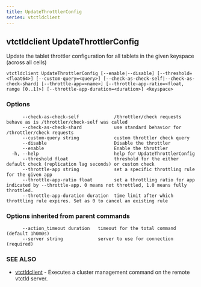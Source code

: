 ```yaml
---
title: UpdateThrottlerConfig
series: vtctldclient
---
```

## vtctldclient UpdateThrottlerConfig

Update the tablet throttler configuration for all tablets in the given keyspace (across all cells)

```
vtctldclient UpdateThrottlerConfig [--enable|--disable] [--threshold=<float64>] [--custom-query=<query>] [--check-as-check-self|--check-as-check-shard] [--throttle-app=<name>] [--throttle-app-ratio=<float, range [0..1]>] [--throttle-app-duration=<duration>] <keyspace>
```

### Options

```
      --check-as-check-self             /throttler/check requests behave as is /throttler/check-self was called
      --check-as-check-shard            use standard behavior for /throttler/check requests
      --custom-query string             custom throttler check query
      --disable                         Disable the throttler
      --enable                          Enable the throttler
  -h, --help                            help for UpdateThrottlerConfig
      --threshold float                 threshold for the either default check (replication lag seconds) or custom check
      --throttle-app string             set a specific throttling rule for the given app
      --throttle-app-ratio float        set a throttling ratio for app indicated by --throttle-app. 0 means not throttled, 1.0 means fully throttled.
      --throttle-app-duration duration  time limit after which throttling rule expires. Set as 0 to cancel an existing rule
```

### Options inherited from parent commands

```
      --action_timeout duration   timeout for the total command (default 1h0m0s)
      --server string             server to use for connection (required)
```

### SEE ALSO

* [vtctldclient](../)	 - Executes a cluster management command on the remote vtctld server.

